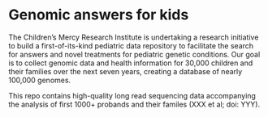 # Genomic answers for kids

The Children’s Mercy Research Institute is undertaking a research initiative to build a first-of-its-kind pediatric data repository to facilitate the search for answers and novel treatments for pediatric genetic conditions. Our goal is to collect genomic data and health information for 30,000 children and their families over the next seven years, creating a database of nearly 100,000 genomes.

This repo contains high-quality long read sequencing data accompanying the analysis of first 1000+ probands and their familes (XXX et al; doi: YYY). 
